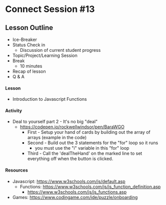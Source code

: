 # Connect Session #13

## Lesson Outline

  * Ice-Breaker
  * Status Check in
    * Discussion of current student progress
  * Topic/Project/Learning Session
  * Break
    * 10 minutes
  * Recap of lesson
  * Q & A

#### Lesson

  * Introduction to Javascript Functions

#### Activity

  * Deal to yourself part 2 - It's no big "deal"
    * https://codepen.io/rockwellwindsor/pen/BaraWGO
      * First - Setup your hand of cards by building out the array of arrays (example in the code)
      * Second - Build out the 3 statements for the "for" loop so it runs
        * you must use the "i" variable in this "for" loop
      * Third - Call the 'dealTheHand' on the marked line to set everything off when the button is clicked.

#### Resources

  * Javascript: https://www.w3schools.com/js/default.asp
    * Functions: https://www.w3schools.com/js/js_function_definition.asp
      * https://www.w3schools.com/js/js_functions.asp
  * Games: https://www.codingame.com/ide/puzzle/onboarding
